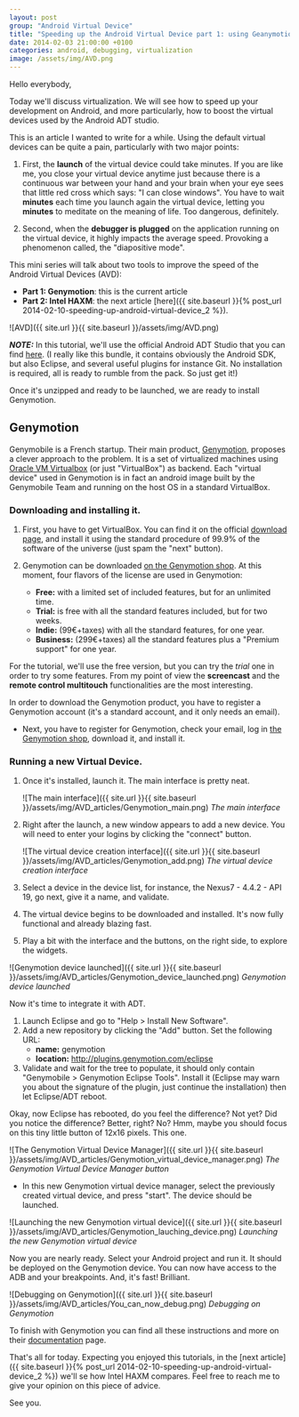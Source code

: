 ```yaml
---
layout: post
group: "Android Virtual Device"
title: "Speeding up the Android Virtual Device part 1: using Geanymotion!"
date: 2014-02-03 21:00:00 +0100
categories: android, debugging, virtualization
image: /assets/img/AVD.png
---
```

Hello everybody,

Today we'll discuss virtualization. 
We will see how to speed up your development on Android, and more particularly, how to boost the virtual devices used by the Android ADT studio.

This is an article I wanted to write for a while.
Using the default virtual devices can be quite a pain, particularly with two major points:

1. First, the **launch** of the virtual device could take minutes. 
If you are like me, you close your virtual device anytime just because there is a continuous war between your hand and your brain when your eye sees that little red cross which says: "I can close windows".
You have to wait **minutes** each time you launch again the virtual device, letting you **minutes** to meditate on the meaning of life. Too dangerous, definitely.

2. Second, when the **debugger is plugged** on the application running on the virtual device, it highly impacts the average speed.
Provoking a phenomenon called, the "diapositive mode".

This mini series will talk about two tools to improve the speed of the Android Virtual Devices (AVD):
- **Part 1: Genymotion**: this is the current article
- **Part 2: Intel HAXM**: the next article [here]({{ site.baseurl }}{% post_url 2014-02-10-speeding-up-android-virtual-device_2 %}).

![AVD]({{ site.url }}{{ site.baseurl }}/assets/img/AVD.png)

**_NOTE:_** In this tutorial, we'll use the official Android ADT Studio that you can find [here](http://developer.android.com/sdk/index.html).
(I really like this bundle, it contains obviously the Android SDK, but also Eclipse, and several useful plugins for instance Git. 
No installation is required, all is ready to rumble from the pack. So just get it!)

Once it's unzipped and ready to be launched, we are ready to install Genymotion.

## Genymotion

Genymobile is a French startup. Their main product, [Genymotion](http://www.genymotion.com/), proposes a clever approach to the problem.
It is a set of virtualized machines using [Oracle VM Virtualbox](https://www.virtualbox.org/) (or just "VirtualBox") as backend.
Each "virtual device" used in Genymotion is in fact an android image built by the Genymobile Team and running on the host OS in a standard VirtualBox.

### Downloading and installing it.

1. First, you have to get VirtualBox. You can find it on the official [download page](https://www.virtualbox.org/wiki/Downloads), and install it using the standard procedure of 99.9% of the software of the universe (just spam the "next" button).

2. Genymotion can be downloaded [on the Genymotion shop](https://shop.genymotion.com/index.php?controller=order-opc). 
At this moment, four flavors of the license are used in Genymotion:
   - **Free:** with a limited set of included features, but for an unlimited time.
   - **Trial:** is free with all the standard features included, but for two weeks.
   - **Indie:** (99€+taxes) with all the standard features, for one year.
   - **Business:** (299€+taxes) all the standard features plus a "Premium support" for one year.

For the tutorial, we'll use the free version, but you can try the *trial* one in order to try some features. 
From my point of view the **screencast** and the **remote control multitouch** functionalities are the most interesting.

In order to download the Genymotion product, you have to register a Genymotion account (it's a standard account, and it only needs an email).

- Next, you have to register for Genymotion, check your email, log in [the Genymotion shop](https://cloud.genymotion.com/page/launchpad/download/), download it, and install it.

### Running a new Virtual Device.

1. Once it's installed, launch it. The main interface is pretty neat.

   ![The main interface]({{ site.url }}{{ site.baseurl }}/assets/img/AVD_articles/Genymotion_main.png)
   *The main interface*

2. Right after the launch, a new window appears to add a new device. You will need to enter your logins by clicking the "connect" button.

   ![The virtual device creation interface]({{ site.url }}{{ site.baseurl }}/assets/img/AVD_articles/Genymotion_add.png)
   *The virtual device creation interface*

3. Select a device in the device list, for instance, the Nexus7 - 4.4.2 - API 19, go next, give it a name, and validate.
4. The virtual device begins to be downloaded and installed. It's now fully functional and already blazing fast.
5. Play a bit with the interface and the buttons, on the right side, to explore the widgets.

![Genymotion device launched]({{ site.url }}{{ site.baseurl }}/assets/img/AVD_articles/Genymotion_device_launched.png)
*Genymotion device launched*

Now it's time to integrate it with ADT.

1. Launch Eclipse and go to "Help > Install New Software".
2. Add a new repository by clicking the "Add" button. Set the following URL:
   - **name:** genymotion
   - **location:** http://plugins.genymotion.com/eclipse
3. Validate and wait for the tree to populate, it should only contain "Genymobile > Genymotion Eclipse Tools". Install it (Eclipse may warn you about the signature of the plugin, just continue the installation) then let Eclipse/ADT reboot.

Okay, now Eclipse has rebooted, do you feel the difference? Not yet? Did you notice the difference? Better, right? No? Hmm, maybe you should focus on this tiny little button of 12x16 pixels. This one.

![The Genymotion Virtual Device Manager]({{ site.url }}{{ site.baseurl }}/assets/img/AVD_articles/Genymotion_virtual_device_manager.png)
*The Genymotion Virtual Device Manager button*

- In this new Genymotion virtual device manager, select the previously created virtual device, and press "start". The device should be launched.

![Launching the new Genymotion virtual device]({{ site.url }}{{ site.baseurl }}/assets/img/AVD_articles/Genymotion_lauching_device.png)
*Launching the new Genymotion virtual device*

Now you are nearly ready. Select your Android project and run it. It should be deployed on the Genymotion device. You can now have access to the ADB and your breakpoints. And, it's fast! Brilliant.

![Debugging on Genymotion]({{ site.url }}{{ site.baseurl }}/assets/img/AVD_articles/You_can_now_debug.png)
*Debugging on Genymotion*

To finish with Genymotion you can find all these instructions and more on their [documentation](https://cloud.genymotion.com/page/doc/) page.

That's all for today. 
Expecting you enjoyed this tutorials, in the [next article]({{ site.baseurl }}{% post_url 2014-02-10-speeding-up-android-virtual-device_2 %}) we'll se how Intel HAXM compares. 
Feel free to reach me to give your opinion on this piece of advice.

See you.





